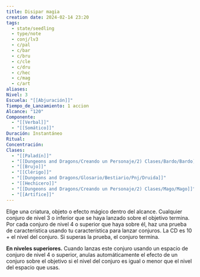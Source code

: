 ```yaml
---
title: Disipar magia
creation date: 2024-02-14 23:20
tags:
  - state/seedling
  - type/note
  - conj/lv3
  - c/pal
  - c/bar
  - c/bru
  - c/cle
  - c/dru
  - c/hec
  - c/mag
  - c/art
aliases: 
Nivel: 3
Escuela: "[[Abjuración]]"
Tiempo_de_Lanzamiento: 1 accion
Alcance: "120"
Componente:
  - "[[Verbal]]"
  - "[[Somático]]"
Duración: Instantáneo
Ritual: 
Concentración: 
Clases:
  - "[[Paladín]]"
  - "[[Dungeons and Dragons/Creando un Personaje/2) Clases/Bardo/Bardo]]"
  - "[[Brujo]]"
  - "[[Clérigo]]"
  - "[[Dungeons and Dragons/Glosario/Bestiario/Pnj/Druida]]"
  - "[[Hechicero]]"
  - "[[Dungeons and Dragons/Creando un Personaje/2) Clases/Mago/Mago]]"
  - "[[Artífice]]"
---
```

Elige una criatura, objeto o efecto mágico dentro del alcance. Cualquier conjuro de nivel 3 o inferior que se haya lanzado sobre el objetivo termina. Por cada conjuro de nivel 4 o superior que haya sobre él, haz una prueba de característica usando tu característica para lanzar conjuros. La CD es 10 + el nivel del conjuro. Si superas la prueba, el conjuro termina.

**En niveles superiores.** Cuando lanzas este conjuro usando un espacio de conjuro de nivel 4 o superior, anulas automáticamente el efecto de un conjuro sobre el objetivo si el nivel del conjuro es igual o menor que el nivel del espacio que usas.
